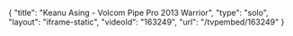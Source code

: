 {
    "title": "Keanu Asing - Volcom Pipe Pro 2013 Warrior",
    "type": "solo",
    "layout": "iframe-static",
    "videoId": "163249",
    "url": "\/tvpembed\/163249"
}